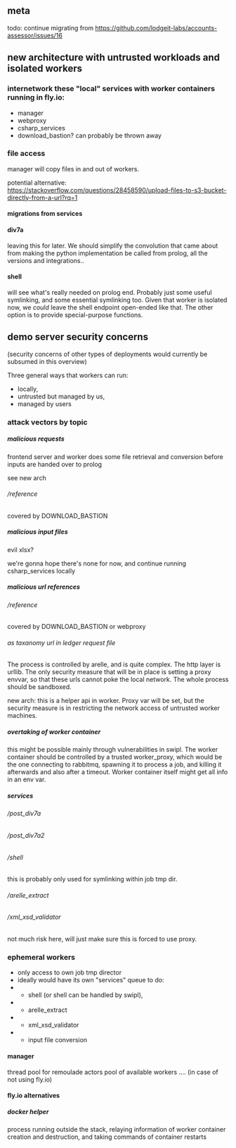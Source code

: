 ## meta
todo: continue migrating from https://github.com/lodgeit-labs/accounts-assessor/issues/16





## new architecture with untrusted workloads and isolated workers

### internetwork these "local" services with worker containers running in fly.io:
* manager
* webproxy
* csharp_services 
* download_bastion? can probably be thrown away



### file access

manager will copy files in and out of workers.

potential alternative: https://stackoverflow.com/questions/28458590/upload-files-to-s3-bucket-directly-from-a-url?rq=1





#### migrations from services
#### div7a
leaving this for later. We should simplify the convolution that came about from making the python implementation be called from prolog, all the versions and integrations..
#### shell
will see what's really needed on prolog end. Probably just some useful symlinking, and some essential symlinking too. Given that worker is isolated now, we *could* leave the shell endpoint open-ended like that. The other option is to provide special-purpose functions.



## demo server security concerns

(security concerns of other types of deployments would currently be subsumed in this overview)

Three general ways that workers can run: 
 * locally, 
 * untrusted but managed by us,
 * managed by users


### attack vectors by topic

##### malicious requests
frontend server and worker does some file retrieval and conversion before inputs are handed over to prolog

see new arch


###### /reference
covered by DOWNLOAD_BASTION

##### malicious input files
evil xlsx?

we're gonna hope there's none for now, and continue running csharp_services locally






##### malicious url references
###### /reference
covered by DOWNLOAD_BASTION or webproxy
###### as taxanomy url in ledger request file
The process is controlled by arelle, and is quite complex. The http layer is urllib.
The only security measure that will be in place is setting a proxy envvar, so that these urls cannot poke the local network.
The whole process should be sandboxed.

new arch: this is a helper api in worker. Proxy var will be set, but the security measure is in restricting the network access of untrusted worker machines.


##### overtaking of worker container
this might be possible mainly through vulnerabilities in swipl. The worker container should be controlled by a trusted worker_proxy, which would be the one connecting to rabbitmq, spawning it to process a job, and killing it afterwards and also after a timeout. Worker container itself might get all info in an env var.

##### services


###### /post_div7a
###### /post_div7a2
###### /shell
this is probably only used for symlinking within job tmp dir.
###### /arelle_extract
###### /xml_xsd_validator
not much risk here, will just make sure this is forced to use proxy.






### ephemeral workers
* only access to own job tmp director
* ideally would have its own "services" queue to do:
* * shell (or shell can be handled by swipl), 
* * arelle_extract
* * xml_xsd_validator
* * input file conversion



#### manager
thread pool for remoulade actors
pool of available workers .... (in case of not using fly.io)


#### fly.io alternatives


##### docker helper
process running outside the stack, relaying information of worker container creation and destruction, and taking commands of container restarts
